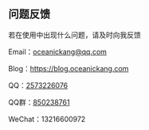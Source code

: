 ## 问题反馈

若在使用中出现什么问题，请及时向我反馈

Email：oceanickang@qq.com

Blog：https://blog.oceanickang.com

QQ：[2573226076](//wpa.qq.com/msgrd?v=3&uin=2573226076&site=qq&menu=yes)

QQ群：[850238761](//shang.qq.com/wpa/qunwpa?idkey=d3b7d66814063b2741d53b8f26ea8c4c17410b173b87353d2d0794833f247ec5)

WeChat：13216600972

